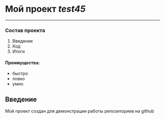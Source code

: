 # Мой проект *test45*
---
### Состав проекта

1. Введение
1. Код
1. Итоги

#### Преимущества:
* быстро
* ловко
* умно

## Введение

Мой проект создан для демонстрации работы репозиториев на github
